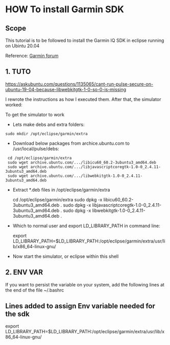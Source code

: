 # HOW To install Garmin SDK

## Scope

This tutorial is to be followed to install the Garmin IQ SDK in eclipse running on Ubintu 20.04

Reference: [Garmin forum](https://forums.garmin.com/developer/connect-iq/i/bug-reports/simulator-not-working-on-ubuntu-19-04)

## 1. TUTO

<https://askubuntu.com/questions/1135065/cant-run-pulse-secure-on-ubuntu-19-04-because-libwebkitgtk-1-0-so-0-is-missing>

I rewrote the instructions as how I executed them. After that, the simulator worked:

To get the simulator to work

* Lets make debs and extra folders:

 ```shell
 sudo mkdir /opt/eclipse/garmin/extra
 ```

* Download below packages from archice.ubuntu.com to /usr/local/pulse/debs:

 ```shell
  cd /opt/eclipse/garmin/extra
  sudo wget archive.ubuntu.com/.../libicu60_60.2-3ubuntu3_amd64.deb
  sudo wget archive.ubuntu.com/.../libjavascriptcoregtk-1.0-0_2.4.11-3ubuntu3_amd64.deb
  sudo wget archive.ubuntu.com/.../libwebkitgtk-1.0-0_2.4.11-3ubuntu3_amd64.deb
 ```

* Extract *.deb files in /opt/eclipse/garmin/extra

  cd /opt/eclipse/garmin/extra
  sudo dpkg -x libicu60_60.2-3ubuntu3_amd64.deb .
  sudo dpkg -x libjavascriptcoregtk-1.0-0_2.4.11-3ubuntu3_amd64.deb .
  sudo dpkg -x libwebkitgtk-1.0-0_2.4.11-3ubuntu3_amd64.deb .

* Which to normal user and export LD_LIBRARY_PATH in command line:

  export LD_LIBRARY_PATH=$LD_LIBRARY_PATH:/opt/eclipse/garmin/extra/usr/lib/x86_64-linux-gnu/

* Now start the simulator, or eclipse within this shell

## 2. ENV VAR

If you want to persist the variable on your system, add the following lines at the end of the file ~/.bashrc

## Lines added to assign Env variable needed for the sdk

 export LD_LIBRARY_PATH=$LD_LIBRARY_PATH:/opt/eclipse/garmin/extra/usr/lib/x86_64-linux-gnu/
